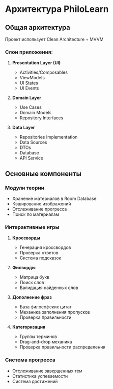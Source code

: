 # Архитектура PhiloLearn

## Общая архитектура
Проект использует Clean Architecture + MVVM

### Слои приложения:

1. **Presentation Layer (UI)**
   - Activities/Composables
   - ViewModels
   - UI States
   - UI Events

2. **Domain Layer**
   - Use Cases
   - Domain Models
   - Repository Interfaces

3. **Data Layer**
   - Repositories Implementation
   - Data Sources
   - DTOs
   - Database
   - API Service

## Основные компоненты

### Модули теории
- Хранение материалов в Room Database
- Кэширование изображений
- Отслеживание прогресса
- Поиск по материалам

### Интерактивные игры
1. **Кроссворды**
   - Генерация кроссвордов
   - Проверка ответов
   - Система подсказок

2. **Филворды**
   - Матрица букв
   - Поиск слов
   - Валидация найденных слов

3. **Дополнение фраз**
   - База философских цитат
   - Механика заполнения пропусков
   - Проверка правильности

4. **Категоризация**
   - Группы терминов
   - Drag-and-drop механика
   - Проверка правильности распределения

### Система прогресса
- Отслеживание завершенных тем
- Статистика успеваемости
- Система достижений

